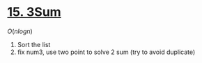 [15. 3Sum](https://leetcode.com/problems/3sum)
===
$O(nlogn)$
1. Sort the list
2. fix num3, use two point to solve 2 sum (try to avoid duplicate)